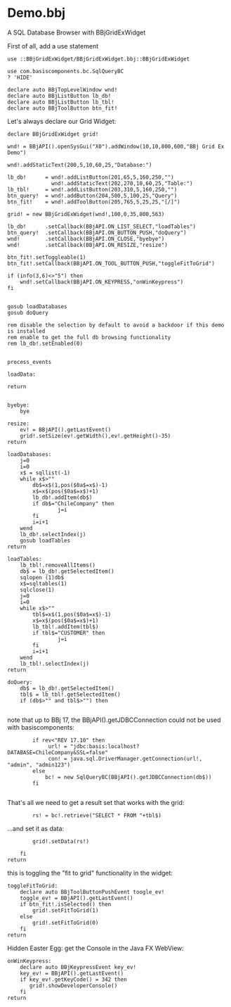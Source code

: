 Demo.bbj
========

A SQL Database Browser with BBjGridExWidget

First of all, add a use statement
```
use ::BBjGridExWidget/BBjGridExWidget.bbj::BBjGridExWidget
```

```
use com.basiscomponents.bc.SqlQueryBC
? 'HIDE'

declare auto BBjTopLevelWindow wnd!
declare auto BBjListButton lb_db!
declare auto BBjListButton lb_tbl!
declare auto BBjToolButton btn_fit!
```

Let's always declare our Grid Widget:
```
declare BBjGridExWidget grid!
```

```
wnd! = BBjAPI().openSysGui("X0").addWindow(10,10,800,600,"BBj Grid Ex Demo")

wnd!.addStaticText(200,5,10,60,25,"Database:")

lb_db!      = wnd!.addListButton(201,65,5,160,250,"")
              wnd!.addStaticText(202,270,10,60,25,"Table:")
lb_tbl!     = wnd!.addListButton(203,310,5,160,250,"")
btn_query!  = wnd!.addButton(204,500,5,100,25,"Query")
btn_fit!    = wnd!.addToolButton(205,765,5,25,25,"[/]")

grid! = new BBjGridExWidget(wnd!,100,0,35,800,563)

lb_db!      .setCallback(BBjAPI.ON_LIST_SELECT,"loadTables")
btn_query!  .setCallback(BBjAPI.ON_BUTTON_PUSH,"doQuery")
wnd!        .setCallback(BBjAPI.ON_CLOSE,"byebye")
wnd!        .setCallback(BBjAPI.ON_RESIZE,"resize")

btn_fit!.setToggleable(1)
btn_fit!.setCallback(BBjAPI.ON_TOOL_BUTTON_PUSH,"toggleFitToGrid")

if (info(3,6)<>"5") then
    wnd!.setCallback(BBjAPI.ON_KEYPRESS,"onWinKeypress")
fi
 

gosub loadDatabases
gosub doQuery

rem disable the selection by default to avoid a backdoor if this demo is installed
rem enable to get the full db browsing functionality
rem lb_db!.setEnabled(0)


process_events

loadData:

return
   

byebye:
    bye
    
resize:
    ev! = BBjAPI().getLastEvent()
    grid!.setSize(ev!.getWidth(),ev!.getHeight()-35)
return
   
loadDatabases:
    j=0
    i=0
    x$ = sqllist(-1)
    while x$>""
        db$=x$(1,pos($0a$=x$)-1)
        x$=x$(pos($0a$=x$)+1)
        lb_db!.addItem(db$)
        if db$="ChileCompany" then
                j=i
        fi
        i=i+1
    wend
    lb_db!.selectIndex(j)
    gosub loadTables
return    

loadTables:
    lb_tbl!.removeAllItems()
    db$ = lb_db!.getSelectedItem()
    sqlopen (1)db$
    x$=sqltables(1)
    sqlclose(1)
    j=0
    i=0
    while x$>""
        tbl$=x$(1,pos($0a$=x$)-1)
        x$=x$(pos($0a$=x$)+1)
        lb_tbl!.addItem(tbl$)
        if tbl$="CUSTOMER" then
                j=i
        fi
        i=i+1
    wend    
    lb_tbl!.selectIndex(j)
return
    
doQuery:
    db$ = lb_db!.getSelectedItem()
    tbl$ = lb_tbl!.getSelectedItem()
    if (db$>"" and tbl$>"") then
    
```

note that up to BBj 17, the BBjAPI().getJDBCConnection could not be used with basiscomponents:
```    
        if rev<"REV 17.10" then
             url! = "jdbc:basis:localhost?DATABASE=ChileCompany&SSL=false"
             con! = java.sql.DriverManager.getConnection(url!, "admin", "admin123")
        else
            bc! = new SqlQueryBC(BBjAPI().getJDBCConnection(db$))
        fi
        
```

That's all we need to get a result set that works with the grid:
```                
        rs! = bc!.retrieve("SELECT * FROM "+tbl$) 
```

...and set it as data:
```                 
        grid!.setData(rs!)
```
```        
    fi
return
```

this is toggling the "fit to grid" functionality in the widget:
``` 
toggleFitToGrid:
    declare auto BBjToolButtonPushEvent toogle_ev!
    toggle_ev! = BBjAPI().getLastEvent()
    if btn_fit!.isSelected() then
        grid!.setFitToGrid(1)
    else
        grid!.setFitToGrid(0)
    fi
return

``` 

Hidden Easter Egg: get the Console in the Java FX WebView:
``` 
onWinKeypress:
    declare auto BBjKeypressEvent key_ev!
    key_ev! = BBjAPI().getLastEvent()
    if key_ev!.getKeyCode() = 342 then
       grid!.showDeveloperConsole()
    fi
return
```